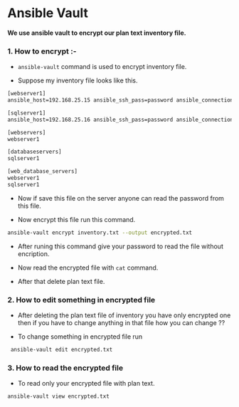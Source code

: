 # Ansible Vault

**We use ansible vault to encrypt our plan text inventory file.**

### 1. How to encrypt :-

- `ansible-vault` command is used to encrypt inventory file.

- Suppose my inventory file looks like this.

```txt
[webserver1]
ansible_host=192.168.25.15 ansible_ssh_pass=password ansible_connection=ssh ansible_port=22 ansible_user=root

[sqlserver1]
ansible_host=192.168.25.16 ansible_ssh_pass=password ansible_connection=ssh ansible_port=22 ansible_user=root

[webservers]
webserver1

[databaseservers]
sqlserver1

[web_database_servers]
webserver1
sqlserver1
```

- Now if save this file on the server anyone can read the password from this file.

- Now encrypt this file run this command.

```bash
ansible-vault encrypt inventory.txt --output encrypted.txt
```

- After runing this command give your password to read the file without encription.

- Now read the encrypted file with `cat` command. 

- After that delete plan text file.

### 2. How to edit something in encrypted file

- After deleting the plan text file of inventory you have only encrypted one then if you have to change anything in that file how you can change ??

- To change something in encrypted file run

```bash
 ansible-vault edit encrypted.txt 
 ```

 ### 3. How to read the encrypted file

 - To read only your encrypted file with plan text.

 ```bash
ansible-vault view encrypted.txt
```
